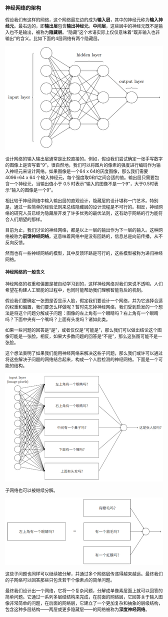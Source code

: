 ### 神经网络的架构

假设我们有这样的网络，这个网络最左边的成为**输入层**，其中的神经元称为**输入神经元**。最右边的，即**输出层**包含**输出神经元**。**中间层**，这些层中的神经元既不是输入也不是输出，被称为**隐藏层**。“隐藏”这个术语实际上仅仅意味着“既非输入也非输出”的含义。比如下面的4层网络有两个隐藏层。

![](/assets/network-architecture.PNG)



设计网络的输入输出层通常是比较直接的。例如，假设我们尝试确定一张手写数字的图像上是否写着“9”。很自然地，我们可以将图片的像素的强度进行编码作为输入神经元来设计网络。如果图像是一个64 x 64的灰度图像，那么我们需要4096=64 x 64 个输入神经元，每个强度取0和1之间合适的值。输出层只需要包含一个神经元，当输出值小于 0.5 时表示“输入的图像不是一个9”，大于0.5时表示“输入的图像是一个9”。

相比较于神经网络中输入输出层的直观设计，隐藏层的设计堪称一门艺术。特别是，通过一些简单的经验法则来总结隐藏层的设计流程是不可行的。相反，神经网络的研究人员已经为隐藏层开发了许多优秀的最优法则，这有助于网络的行为能符合人们期望的那样。

目前为止，我们讨论的神经网络，都是以上一层的输出作为下一层的输入。这种网络被称为**前馈神经网络**。这意味着网络中是没有回路的，信息总是向前传播，从不反向反馈。

然而也有一些神经网络的模型，其中反馈环路是可行的，这些模型被称为递归神经网络。



#### 神经网络的一般含义

神经网络的权重和偏置是被自动学习到的，这样神经网络对我们来说不透明，人们希望在构建人工智能的过程中，也同时能帮助我们理解智能背后的机制。

假设我们要确定一张图是否显示人脸，假定我们要设计一个网络，并为它选择合适的权重和偏置，我们要怎么样做呢？暂时先忘掉神经网络，我们受到启发的一个想法是将这个问题分解成子问题：图像的左上角有一个眼睛吗？右上角有一个眼睛吗？下面中央有一个嘴吗？上面有头发吗？诸如此类。

如果一些问题的回答是“是”，或者仅仅是“可能是”，那么我们可以做出结论这个图像可能是一张脸。相反，如果大多数问题的回答是“不是”，那么这张图可能不是一张脸。

这个想法表明了如果我们能用神经网络来解决这些子问题，那么我们或许可以通过将这些解决子问题的网络结合起来，构成一个人脸检测的神经网络。下面是一个可能的结构。

![](/assets/network-face-subquestions.PNG)



子网络也可以被继续分解。

![](/assets/network-eye-subquestions.PNG)

这些子问题也同样可以继续被分解，并通过多个网络层传递得越来越远。最终我们的子网络可以回答那些只包含若干个像素点的简单问题。

最终我们设计出一个网络，它将一个复杂问题，分解成单像素层面上就可以回答的简单问题。它通过一系列多层结结构来完成，在前面的网络层，它回答关于输入图像非常简单的问题，在后面的网络层，它建立了一个更加复杂和抽象的层级结构，包含这种多层结构——两层或更多隐藏层——的网络被称为**深度神经网络**。

